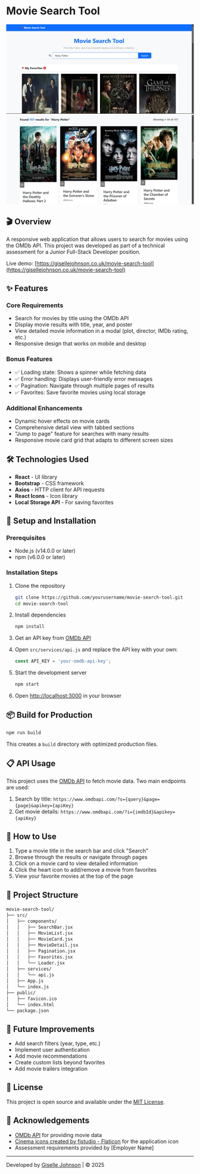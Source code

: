 # Movie Search Tool

![Movie Search Tool Screenshot](img/movieapp.jpg)
![Movie Search Tool Screenshot](img/movieapp1.jpg)



## 🎬 Overview

A responsive web application that allows users to search for movies using the OMDb API. This project was developed as part of a technical assessment for a Junior Full-Stack Developer position.

Live demo: [https://gisellejohnson.co.uk/movie-search-tool](https://gisellejohnson.co.uk/movie-search-tool)

## ✨ Features

### Core Requirements
- Search for movies by title using the OMDb API
- Display movie results with title, year, and poster
- View detailed movie information in a modal (plot, director, IMDb rating, etc.)
- Responsive design that works on mobile and desktop

### Bonus Features
- ✅ Loading state: Shows a spinner while fetching data
- ✅ Error handling: Displays user-friendly error messages
- ✅ Pagination: Navigate through multiple pages of results
- ✅ Favorites: Save favorite movies using local storage

### Additional Enhancements
- Dynamic hover effects on movie cards
- Comprehensive detail view with tabbed sections
- "Jump to page" feature for searches with many results
- Responsive movie card grid that adapts to different screen sizes

## 🛠️ Technologies Used

- **React** - UI library
- **Bootstrap** - CSS framework
- **Axios** - HTTP client for API requests
- **React Icons** - Icon library
- **Local Storage API** - For saving favorites

## 🚀 Setup and Installation

### Prerequisites
- Node.js (v14.0.0 or later)
- npm (v6.0.0 or later)

### Installation Steps

1. Clone the repository
   ```bash
   git clone https://github.com/yourusername/movie-search-tool.git
   cd movie-search-tool
   ```

2. Install dependencies
   ```bash
   npm install
   ```

3. Get an API key from [OMDb API](https://www.omdbapi.com/apikey.aspx)

4. Open `src/services/api.js` and replace the API key with your own:
   ```javascript
   const API_KEY = 'your-omdb-api-key';
   ```

5. Start the development server
   ```bash
   npm start
   ```

6. Open [http://localhost:3000](http://localhost:3000) in your browser

## 📦 Build for Production

```bash
npm run build
```

This creates a `build` directory with optimized production files.

## 📋 API Usage

This project uses the [OMDb API](https://www.omdbapi.com/) to fetch movie data. Two main endpoints are used:

1. Search by title: `https://www.omdbapi.com/?s={query}&page={page}&apikey={apiKey}`
2. Get movie details: `https://www.omdbapi.com/?i={imdbId}&apikey={apiKey}`

## 🌟 How to Use

1. Type a movie title in the search bar and click "Search"
2. Browse through the results or navigate through pages
3. Click on a movie card to view detailed information
4. Click the heart icon to add/remove a movie from favorites
5. View your favorite movies at the top of the page

## 📐 Project Structure

```
movie-search-tool/
├── src/
│   ├── components/
│   │   ├── SearchBar.jsx
│   │   ├── MovieList.jsx
│   │   ├── MovieCard.jsx
│   │   ├── MovieDetail.jsx
│   │   ├── Pagination.jsx
│   │   ├── Favorites.jsx
│   │   └── Loader.jsx
│   ├── services/
│   │   └── api.js
│   ├── App.js
│   └── index.js
├── public/
│   ├── favicon.ico
│   └── index.html
└── package.json
```

## 🔧 Future Improvements

- Add search filters (year, type, etc.)
- Implement user authentication
- Add movie recommendations
- Create custom lists beyond favorites
- Add movie trailers integration

## 📄 License

This project is open source and available under the [MIT License](LICENSE).

## 🙏 Acknowledgements

- [OMDb API](https://www.omdbapi.com/) for providing movie data
- [Cinema icons created by fjstudio - Flaticon](https://www.flaticon.com/free-icons/cinema) for the application icon
- Assessment requirements provided by [Employer Name]

---

Developed by [Giselle Johnson](https://gisellejohnson.co.uk) | © 2025